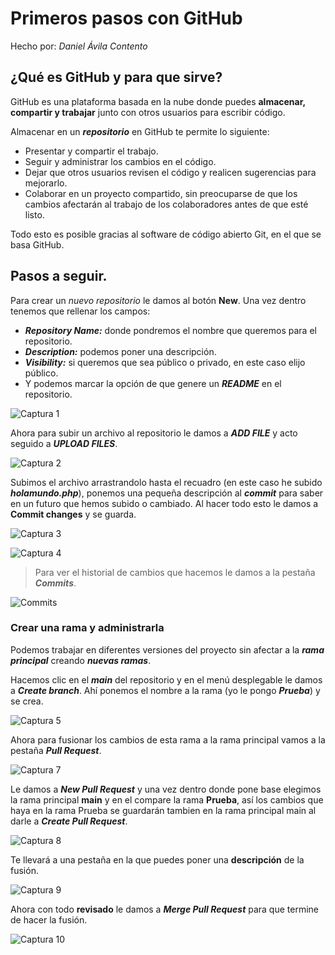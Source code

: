 # Primeros pasos con GitHub
Hecho por: _Daniel Ávila Contento_
## ¿Qué es GitHub y para que sirve?
GitHub es una plataforma basada en la nube donde puedes **almacenar, compartir y trabajar** junto con otros usuarios para escribir código.

Almacenar en un ***repositorio*** en GitHub te permite lo siguiente:
* Presentar y compartir el trabajo.
* Seguir y administrar los cambios en el código.
* Dejar que otros usuarios revisen el código y realicen sugerencias para mejorarlo.
* Colaborar en un proyecto compartido, sin preocuparse de que los cambios afectarán al trabajo de los colaboradores antes de que esté listo.

Todo esto es posible gracias al software de código abierto Git, en el que se basa GitHub.
## Pasos a seguir.
Para crear un _nuevo repositorio_ le damos al botón **New**. Una vez dentro tenemos que rellenar los campos:
* ***Repository Name:*** donde pondremos el nombre que queremos para el repositorio.
* ***Description:*** podemos poner una descripción.
* ***Visibility:***  si queremos que sea público o privado, en este caso elijo público.
* Y podemos marcar la opción de que genere un ***README*** en el repositorio.

![Captura 1](https://raw.githubusercontent.com/githdani/DepliegueAplicacionesWeb/refs/heads/main/Tema%201/Ejercicios/Ejercicio%201/Imagenes%20Git/1.png)

Ahora para subir un archivo al repositorio le damos a ***ADD FILE*** y acto seguido a ***UPLOAD FILES***.

![Captura 2](https://github.com/githdani/DepliegueAplicacionesWeb/blob/main/Tema%201/Ejercicios/Ejercicio%201/Imagenes%20Git/2.png)

Subimos el archivo arrastrandolo hasta el recuadro (en este caso he subido ***holamundo.php***), ponemos una pequeña descripción al ***commit*** para saber en un futuro que hemos subido o cambiado. Al hacer todo esto le damos a **Commit changes** y se guarda.

![Captura 3](https://raw.githubusercontent.com/githdani/DepliegueAplicacionesWeb/refs/heads/main/Tema%201/Ejercicios/Ejercicio%201/Imagenes%20Git/3.png)

![Captura 4](https://raw.githubusercontent.com/githdani/DepliegueAplicacionesWeb/refs/heads/main/Tema%201/Ejercicios/Ejercicio%201/Imagenes%20Git/4.png)

> Para ver el historial de cambios que hacemos le damos a la pestaña ***Commits***.

![Commits](https://raw.githubusercontent.com/githdani/DepliegueAplicacionesWeb/refs/heads/main/Tema%201/Ejercicios/Ejercicio%201/Imagenes%20Git/commits.png)
### Crear una rama y administrarla

Podemos trabajar en diferentes versiones del proyecto sin afectar a la ***rama principal*** creando ***nuevas ramas***.

Hacemos clic en el ***main*** del repositorio y en el menú desplegable le damos a ***Create branch***. Ahí ponemos el nombre a la rama (yo le pongo ***Prueba***) y se crea.

![Captura 5](https://github.com/githdani/DepliegueAplicacionesWeb/blob/main/Tema%201/Ejercicios/Ejercicio%201/Imagenes%20Git/5.png)

Ahora para fusionar los cambios de esta rama a la rama principal vamos a la pestaña ***Pull Request***.

![Captura 7](https://github.com/githdani/DepliegueAplicacionesWeb/blob/main/Tema%201/Ejercicios/Ejercicio%201/Imagenes%20Git/7.png)

Le damos a ***New Pull Request*** y una vez dentro donde pone base elegimos la rama principal **main** y en el compare la rama **Prueba**, así los cambios que haya en la rama Prueba se guardarán tambien en la rama principal main al darle a ***Create Pull Request***.

![Captura 8](https://raw.githubusercontent.com/githdani/DepliegueAplicacionesWeb/refs/heads/main/Tema%201/Ejercicios/Ejercicio%201/Imagenes%20Git/8.png)

Te llevará a una pestaña en la que puedes poner una **descripción** de la fusión.

![Captura 9](https://raw.githubusercontent.com/githdani/DepliegueAplicacionesWeb/refs/heads/main/Tema%201/Ejercicios/Ejercicio%201/Imagenes%20Git/9.png)

Ahora con todo **revisado** le damos a ***Merge Pull Request*** para que termine de hacer la fusión.

![Captura 10](https://raw.githubusercontent.com/githdani/DepliegueAplicacionesWeb/refs/heads/main/Tema%201/Ejercicios/Ejercicio%201/Imagenes%20Git/10.png)

